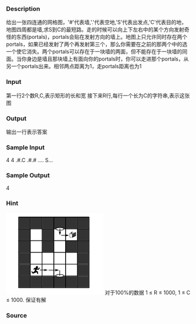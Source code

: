 
### Description

给出一张四连通的网格图，'#'代表墙,'.'代表空地,'S'代表出发点,'C'代表目的地，地图四周都是墙,求S到C的最短路。走的时候可以向上下左右中的某个方向发射奇怪的东西(portals)，portals会贴在发射方向的墙上。地图上只允许同时存在两个portals，如果已经发射了两个再发射第三个，那么你需要在之前的那两个中的选一个使它消失。两个portals可以存在于一块墙的两面，但不能存在于一块墙的同面。当你身边是墙且那块墙上有面向你的portals时，你可以走进那个portals，从另一个portals出来。相邻两点距离为1，走portals距离也为1



### Input

第一行2个数R,C,表示矩形的长和宽
接下来R行,每行一个长为C的字符串,表示这张图



### Output
输出一行表示答案


### Sample Input
4 4
.#.C
.#.#
....
S...
### Sample Output
4
### Hint
![](/JudgeOnline/upload/201504/s.png)
对于100%的数据 1 ≤ R ≤ 1000, 1 ≤ C ≤ 1000.
保证有解

### Source
